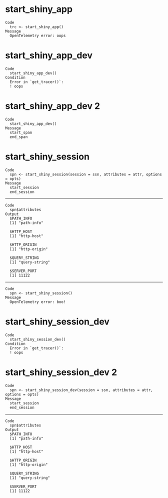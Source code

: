# start_shiny_app

    Code
      trc <- start_shiny_app()
    Message
      OpenTelemetry error: oops

# start_shiny_app_dev

    Code
      start_shiny_app_dev()
    Condition
      Error in `get_tracer()`:
      ! oops

# start_shiny_app_dev 2

    Code
      start_shiny_app_dev()
    Message
      start_span
      end_span

# start_shiny_session

    Code
      spn <- start_shiny_session(session = ssn, attributes = attr, options = opts)
    Message
      start_session
      end_session

---

    Code
      spn$attributes
    Output
      $PATH_INFO
      [1] "path-info"
      
      $HTTP_HOST
      [1] "http-host"
      
      $HTTP_ORIGIN
      [1] "http-origin"
      
      $QUERY_STRING
      [1] "query-string"
      
      $SERVER_PORT
      [1] 11122
      

---

    Code
      spn <- start_shiny_session()
    Message
      OpenTelemetry error: boo!

# start_shiny_session_dev

    Code
      start_shiny_session_dev()
    Condition
      Error in `get_tracer()`:
      ! oops

# start_shiny_session_dev 2

    Code
      spn <- start_shiny_session_dev(session = ssn, attributes = attr, options = opts)
    Message
      start_session
      end_session

---

    Code
      spn$attributes
    Output
      $PATH_INFO
      [1] "path-info"
      
      $HTTP_HOST
      [1] "http-host"
      
      $HTTP_ORIGIN
      [1] "http-origin"
      
      $QUERY_STRING
      [1] "query-string"
      
      $SERVER_PORT
      [1] 11122
      

